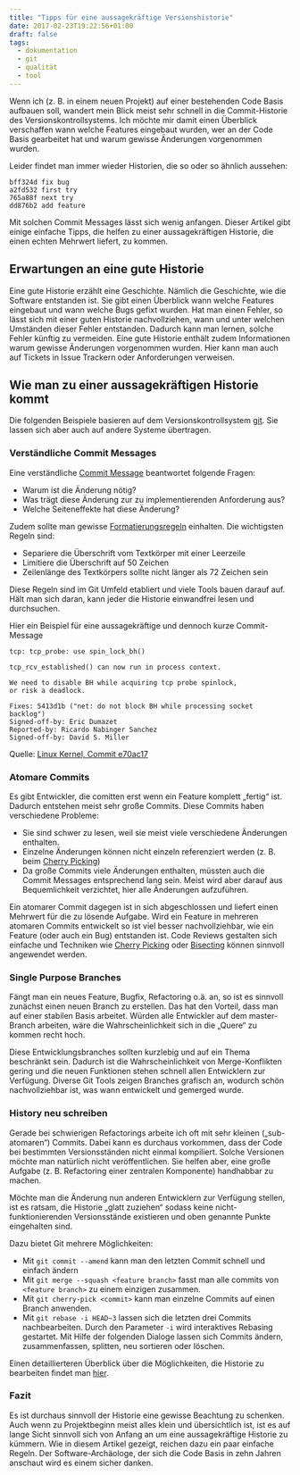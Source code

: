 ```yaml
---
title: "Tipps für eine aussagekräftige Versionshistorie"
date: 2017-02-23T19:22:56+01:00
draft: false
tags:
  - dokumentation
  - git
  - qualität
  - tool
---
```


Wenn ich (z. B. in einem neuen Projekt) auf einer bestehenden Code Basis aufbauen soll, wandert mein Blick meist sehr schnell in die Commit-Historie des Versionskontrollsystems. Ich möchte mir damit einen Überblick verschaffen wann welche Features eingebaut wurden, wer an der Code Basis gearbeitet hat und warum gewisse Änderungen vorgenommen wurden.

Leider findet man immer wieder Historien, die so oder so ähnlich aussehen:

```
bff324d fix bug
a2fd532 first try
765a88f next try
dd876b2 add feature
```

Mit solchen Commit Messages lässt sich wenig anfangen. Dieser Artikel gibt einige einfache Tipps, die helfen zu einer aussagekräftigen Historie, die einen echten Mehrwert liefert, zu kommen.

## Erwartungen an eine gute Historie

Eine gute Historie erzählt eine Geschichte. Nämlich die Geschichte, wie die Software entstanden ist. Sie gibt einen Überblick wann welche Features eingebaut und wann welche Bugs gefixt wurden. Hat man einen Fehler, so lässt sich mit einer guten Historie nachvollziehen, wann und unter welchen Umständen dieser Fehler entstanden. Dadurch kann man lernen, solche Fehler künftig zu vermeiden. Eine gute Historie enthält zudem Informationen warum gewisse Änderungen vorgenommen wurden. Hier kann man auch auf Tickets in Issue Trackern oder Anforderungen verweisen.

## Wie man zu einer aussagekräftigen Historie kommt

Die folgenden Beispiele basieren auf dem Versionskontrollsystem [git](https://git-scm.com/). Sie lassen sich aber auch auf andere Systeme übertragen.

### Verständliche Commit Messages

Eine verständliche [Commit Message](https://robots.thoughtbot.com/5-useful-tips-for-a-better-commit-message) beantwortet folgende Fragen:

- Warum ist die Änderung nötig?
- Was trägt diese Änderung zur zu implementierenden Anforderung aus?
- Welche Seiteneffekte hat diese Änderung?

Zudem sollte man gewisse [Formatierungsregeln](https://chris.beams.io/posts/git-commit/) einhalten. Die wichtigsten Regeln sind:

- Separiere die Überschrift vom Textkörper mit einer Leerzeile
- Limitiere die Überschrift auf 50 Zeichen
- Zeilenlänge des Textkörpers sollte nicht länger als 72 Zeichen sein

Diese Regeln sind im Git Umfeld etabliert und viele Tools bauen darauf auf. Hält man sich daran, kann jeder die Historie einwandfrei lesen und durchsuchen.

Hier ein Beispiel für eine aussagekräftige und dennoch kurze Commit-Message

```
tcp: tcp_probe: use spin_lock_bh()

tcp_rcv_established() can now run in process context.

We need to disable BH while acquiring tcp probe spinlock,
or risk a deadlock.

Fixes: 5413d1b ("net: do not block BH while processing socket backlog")
Signed-off-by: Eric Dumazet 
Reported-by: Ricardo Nabinger Sanchez 
Signed-off-by: David S. Miller 
```

Quelle: [Linux Kernel, Commit e70ac17](https://github.com/torvalds/linux/commit/e70ac171658679ecf6bea4bbd9e9325cd6079d2b)

### Atomare Commits

Es gibt Entwickler, die comitten erst wenn ein Feature komplett „fertig“ ist. Dadurch entstehen meist sehr große Commits. Diese Commits haben verschiedene Probleme:

- Sie sind schwer zu lesen, weil sie meist viele verschiedene Änderungen enthalten.
- Einzelne Änderungen können nicht einzeln referenziert werden (z. B. beim [Cherry Picking](https://git-scm.com/docs/git-cherry-pick))
- Da große Commits viele Änderungen enthalten, müssten auch die Commit Messages entsprechend lang sein. Meist wird aber darauf aus Bequemlichkeit verzichtet, hier alle Änderungen aufzuführen.

Ein atomarer Commit dagegen ist in sich abgeschlossen und liefert einen Mehrwert für die zu lösende Aufgabe. Wird ein Feature in mehreren atomaren Commits entwickelt so ist viel besser nachvollziehbar, wie ein Feature (oder auch ein Bug) entstanden ist. Code Reviews gestalten sich einfache und Techniken wie [Cherry Picking](https://git-scm.com/docs/git-cherry-pick) oder [Bisecting](https://git-scm.com/book/de/v1/Git-Tools-Mit-Hilfe-von-Git-debuggen#Das-Bisect-Werkzeug-%E2%80%93-Bin%C3%A4re-Suche) können sinnvoll angewendet werden.

### Single Purpose Branches

Fängt man ein neues Feature, Bugfix, Refactoring o.ä. an, so ist es sinnvoll zunächst einen neuen Branch zu erstellen. Das hat den Vorteil, dass man auf einer stabilen Basis arbeitet. Würden alle Entwickler auf dem master-Branch arbeiten, wäre die Wahrscheinlichkeit sich in die „Quere“ zu kommen recht hoch.

Diese Entwicklungsbranches sollten kurzlebig und auf ein Thema beschränkt sein. Dadurch ist die Wahrscheinlichkeit von Merge-Konflikten gering und die neuen Funktionen stehen schnell allen Entwicklern zur Verfügung. Diverse Git Tools zeigen Branches grafisch an, wodurch schön nachvollziehbar ist, was wann entwickelt und gemerged wurde.

### History neu schreiben

Gerade bei schwierigen Refactorings arbeite ich oft mit sehr kleinen („sub-atomaren“) Commits. Dabei kann es durchaus vorkommen, dass der Code bei bestimmten Versionsständen nicht einmal kompiliert. Solche Versionen möchte man natürlich nicht veröffentlichen. Sie helfen aber, eine große Aufgabe (z. B. Refactoring einer zentralen Komponente) handhabbar zu machen.

Möchte man die Änderung nun anderen Entwicklern zur Verfügung stellen, ist es ratsam, die Historie „glatt zuziehen“ sodass keine nicht-funktionierenden Versionsstände existieren und oben genannte Punkte eingehalten sind.

Dazu bietet Git mehrere Möglichkeiten:

- Mit `git commit --amend` kann man den letzten Commit schnell und einfach ändern
- Mit `git merge --squash <feature branch>` fasst man alle commits von `<feature branch>` zu einem einzigen zusammen.
- Mit `git cherry-pick <commit>` kann man einzelne Commits auf einen Branch anwenden.
- Mit `git rebase -i HEAD~3` lassen sich die letzten drei Commits nachbearbeiten. Durch den Parameter `-i` wird interaktives Rebasing gestartet. Mit Hilfe der folgenden Dialoge lassen sich Commits ändern, zusammenfassen, splitten, neu sortieren oder löschen.

Einen detaillierteren Überblick über die Möglichkeiten, die Historie zu bearbeiten findet man [hier](https://xitaso.com/xitaso-tech-talk-history-rewriting-in-git/).

### Fazit

Es ist durchaus sinnvoll der Historie eine gewisse Beachtung zu schenken. Auch wenn zu Projektbeginn meist alles klein und übersichtlich ist, ist es auf lange Sicht sinnvoll sich von Anfang an um eine aussagekräftige Historie zu kümmern. Wie in diesem Artikel gezeigt, reichen dazu ein paar einfache Regeln. Der Software-Archäologe, der sich die Code Basis in zehn Jahren anschaut wird es einem sicher danken.